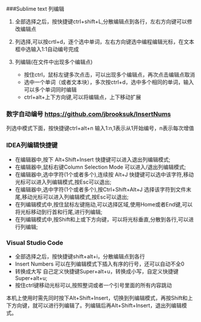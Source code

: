 ###Sublime text 列编辑

1. 全部选择之后，按快捷键ctrl+shift+L,分散编辑点到各行，左右方向键可以修改编辑点

2. 列选择,可以按crtl+d，逐个选中单词，左右方向键选中编程编辑光标，在文本框中选输入1:1自动编号完成

3. 列编辑(在文件中出现多个编辑点)

    + 按住ctrl，鼠标左键多次点击，可以出现多个编辑点，再次点击编辑点取消
    + 选中一个单词（或者文本块），多次按ctrl+d，选中多个相同的单词，输入可以多个单词同时编辑
    + ctrl+alt+上下方向键,可以将编辑点，上下移动扩展  

### 数字自动编号 https://github.com/jbrooksuk/InsertNums
列选中模式下面，按快捷键ctrl+alt+n 输入1:n,1表示从1开始编号，n表示每次增值

### IDEA列编辑快捷键
+ 在编辑器中,按下 Alt+Shift+Insert 快捷键可以进入退出列编辑模式;
+ 在编辑器中,鼠标右键Column Selection Mode 可以进入/退出列编辑模式;
+ 在编辑器中,选中字符(1个或者多个),连续按 Alt+J 快捷键可以选中该字符,移动光标可以进入列编辑模式,按Esc可以退出;
+ 在编辑器中,选中字符(1个或者多个),按Ctrl+Shift+Alt+J 选择该字符到文件末尾,移动光标可以进入列编辑模式,按Esc可以退出;
+ 在列编辑模式中,按住鼠标左键拖动,可以选择区域,使用Home或者End键,可以将光标移动到行首和行尾,进行列编辑;
+ 在列编辑模式中,按Shift和上或下方向键，可以将光标垂直,分散到各行,可以进行列编辑;

### Visual Studio Code
+ 全部选择之后，按快捷键shift+alt+i，分散编辑点到各行
+ Insert Numbers 可以在列编辑模式下插入有序的行号，还可以自动不全0
+ 转换成大写 自己定义快捷键Super+alt+u，转换成小写，自定义快捷键Super+alt+u;
+ 按住ctrl键移动光标可以,按照整词或者一个引号里面的所有内容跳动


本机上使用时需先同时按下Alt+Shift+Insert，切换到列编辑模式，再按Shift和上下方向键，就可以进行列编辑了。列编辑后再Alt+Shift+Insert，退出列编辑模式。
